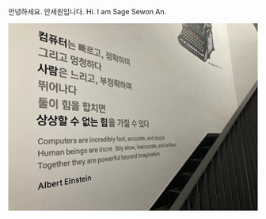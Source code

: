 안녕하세요. 안세원입니다. 
Hi. I am Sage Sewon An.

![image-20220603110937744](README.assets/image-20220603110937744.png)

